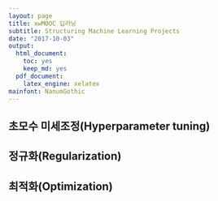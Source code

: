 ```yaml
---
layout: page
title: xwMOOC 딥러닝
subtitle: Structuring Machine Learning Projects
date: "2017-10-03"
output:
  html_document: 
    toc: yes
    keep_md: yes
  pdf_document:
    latex_engine: xelatex
mainfont: NanumGothic
---
```






## 초모수 미세조정(Hyperparameter tuning)

## 정규화(Regularization)

## 최적화(Optimization)
